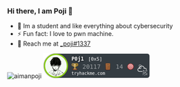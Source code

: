### Hi there, I am Poji 👋


- 🔭 Im a student and like everything about cybersecurity
- ⚡ Fun fact: I love to pwn machine.
- 🤝 Reach me at [_poji#1337](https://discordapp.com/users/_poji#1337) 

![aimanpoji](http://www.hackthebox.eu/badge/image/152265)
![aimanpoji](https://github.com/aimanpoji/aimanpoji/blob/main/P0j1.png)


